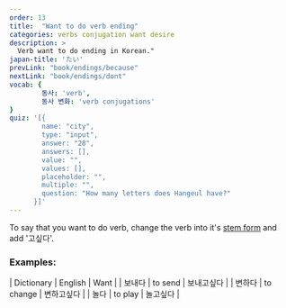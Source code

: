 ```yaml
---
order: 13
title:  "Want to do verb ending"
categories: verbs conjugation want desire
description: >
  Verb want to do ending in Korean."
japan-title: 'たい'
prevLink: "book/endings/because"
nextLink: "book/endings/dont"
vocab: {
		동사: 'verb',
		동사 변화: 'verb conjugations'
}
quiz: '[{
        name: "city",
        type: "input",
        answer: "28",
        answers: [],
        value: "",
        values: [],
        placeholder: "",
        multiple: "",
        question: "How many letters does Hangeul have?"
      }]'
---
```


To say that you want to do verb, change the verb into it's [stem form]({{site.baseurl}}/book/verbs/stem/)
and add '고싶다'.

### Examples:

| Dictionary | English | Want |
| 보내다 | to send  | 보내고싶다 |
| 변하다 | to change | 변하고싶다 |
| 놀다 | to play | 놀고싶다 |
